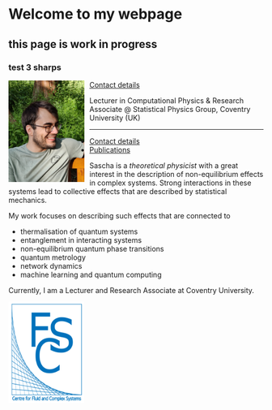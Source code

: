 # Welcome to my webpage

## this page is work in progress

### test 3 sharps

<div>
<div  style="float: left">
<img src="sascha.png"
     alt="Sascha"
     style="float: left; margin-right: 10px;" 
     width="150"
     height="200" /> 
</div>
<div>

<a href="https://saschawald.github.io/contact.html">Contact details</a>



Lecturer in Computational Physics
& Research Associate 
@ Statistical Physics Group, Coventry University (UK)
</div>
</div>

---

- [Contact details](https://saschawald.github.io/contact.html)
- [Publications](https://saschawald.github.io/publications.html)



Sascha is a *theoretical physicist* with a great interest in the description of non-equilibrium effects 
in complex systems. Strong interactions in these systems lead to collective effects that are described 
by statistical mechanics. 

My work focuses on describing such effects that are connected to

- thermalisation of quantum systems
- entanglement in interacting systems
- non-equilibrium quantum phase transitions
- quantum metrology
- network dynamics
- machine learning and quantum computing

Currently, I am a Lecturer and Research Associate at Coventry University.


<img src="FCS1.png"
     alt="FCS"
     style="float: left; margin-right: 10px;" 
     width="150"
     height="200" />
</div>

